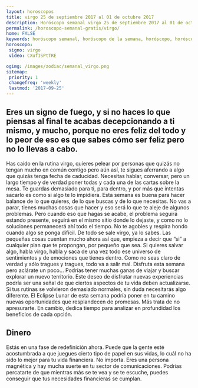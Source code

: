 ```yaml
---
layout: horoscopos
title: virgo 25 de septiembre 2017 al 01 de octubre 2017 
description: Horóscopo semanal virgo 25 de septiembre 2017 al 01 de octubre 2017. Eres un signo de fuego, y si no haces lo que piensas al final te acabas decepcionando a ti mismo, y mucho, porque no eres feliz del todo y lo peor de eso es que sabes cómo ser feliz pero no lo llevas a cabo.
permalink: /horoscopo-semanal-gratis/virgo/
home: FALSE
keywords: horóscopo semanal, horóscopo de la semana, horóscopo, horóscopo gratis,horóscopos, horóscopo esperanza gracia, horoscopos virgo la semana, horóscopos gratis, Tarot, Astrologia, Zodíaco, virgo, horoscopo gratis, semanal
horoscopo:
 signo: virgo
 video: CXufISPtTRE

ogimg: /images/zodiac/semanal_virgo.png
sitemap:
 priority: 1
 changefreq: 'weekly'
 lastmod: '2017-09-25'
---
```




## Eres un signo de fuego, y si no haces lo que piensas al final te acabas decepcionando a ti mismo, y mucho, porque no eres feliz del todo y lo peor de eso es que sabes cómo ser feliz pero no lo llevas a cabo.

Has caído en la rutina virgo, quieres pelear por personas que quizás no tengan mucho en común contigo pero aún así, te sigues aferrando a algo que quizás tenga fecha de caducidad. Necesitas hablar, conversar, pero un largo tiempo y de verdad poner todas y cada una de las cartas sobre la mesa. Te guardas demasiado para ti, para dentro, y por más que intentas sacarlo es como si algo te lo impidiera. Esta semana es buena para hacer balance de lo que quieres, de lo que buscas y de lo que necesitas. No vas a parar, tienes muchas cosas que hacer y eso será lo que te aleje de algunos problemas. Pero cuando eso que hagas se acabe, el problema seguirá estando presente, seguirá en el mismo sitio donde lo dejaste, y como no lo soluciones permanecerá ahí todo el tiempo. No te agobies y respira hondo cuando algo se ponga difícil. De todo se sale virgo, ya lo sabes. Las pequeñas cosas cuentan mucho ahora así que, empieza a decir que “si” a cualquier plan que te propongan, por pequeño que sea. Si quieres salvar algo, habla virgo, habla y saca de una vez todo ese universo de sentimientos y de emociones que tienes dentro. Como no seas claro de verdad y sólo tragues y tragues, todo va a salir mal. Disfruta esta semana pero aclárate un poco…
Podrías tener muchas ganas de viajar y buscar explorar un nuevo territorio. Este deseo de disfrutar nuevas experiencias podría ser una señal de que ciertos aspectos de tu vida deben actualizarse. Si tus rutinas se volvieron demasiado normales, sin duda necesitarás algo diferente. El Eclipse Lunar de esta semana podría poner en tu camino nuevas oportunidades que resplandecen de promesas. Más trata de no apresurarte. En cambio, dedica tiempo para analizar en profundidad los beneficios de cada opción.

## Dinero

Estás en una fase de redefinición ahora. Puede que la gente esté acostumbrada a que juegues cierto tipo de papel en sus vidas, lo cuál no ha sido lo mejor para tu vida financiera. No importa. Eres una persona magnética y hay mucha suerte en tu sector de comunicaciones. Podrías percatarte de que mientras más se te vea y se te escuche, puedes conseguir que tus necesidades financieras se cumplan.